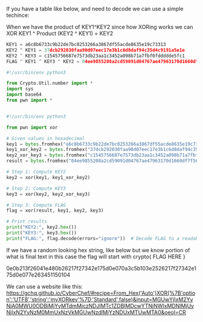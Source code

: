 
If you have a table like below, and need to decode we can use a simple techince:

When we have the product of KEY1^KEY2 since how XORing works we can XOR KEY1 ^ Product (KEY2 ^ KEY1) = KEY2

```python
KEY1 = a6c8b6733c9b22de7bc0253266a3867df55acde8635e19c73313 
KEY2 ^ KEY1 = 37dcb292030faa90d07eec17e3b1c6d8daf94c35d4c9191a5e1e 
KEY2 ^ KEY3 = c1545756687e7573db23aa1c3452a098b71a7fbf0fddddde5fc1 
FLAG ^ KEY1 ^ KEY3 ^ KEY2 = 04ee9855208a2cd59091d04767ae47963170d1660df7f56f5faf
```

```python
#!/usr/bin/env python3

from Crypto.Util.number import *
import sys
import base64
from pwn import *


#!/usr/bin/env python3

from pwn import xor

# Given values in hexadecimal
key1 = bytes.fromhex("a6c8b6733c9b22de7bc0253266a3867df55acde8635e19c73313")
key1_xor_key2 = bytes.fromhex("37dcb292030faa90d07eec17e3b1c6d8daf94c35d4c9191a5e1e")
key2_xor_key3 = bytes.fromhex("c1545756687e7573db23aa1c3452a098b71a7fbf0fddddde5fc1")
result = bytes.fromhex("04ee9855208a2cd59091d04767ae47963170d1660df7f56f5faf")

# Step 1: Compute KEY2
key2 = xor(key1, key1_xor_key2)

# Step 2: Compute KEY3
key3 = xor(key2, key2_xor_key3)

# Step 3: Compute FLAG
flag = xor(result, key1, key2, key3)

# Print results
print("KEY2:", key2.hex())
print("KEY3:", key3.hex())
print("FLAG:", flag.decode(errors="ignore"))  # Decode FLAG to a readable string
```



If we have a random looking hex string, like below but we know portion of what is final text in this case the flag will start with crypto{ FLAG HERE }

0e0b213f26041e480b26217f27342e175d0e070a3c5b103e2526217f27342e175d0e077e263451150104

We can use a website like this:
https://gchq.github.io/CyberChef/#recipe=From_Hex('Auto')XOR(%7B'option':'UTF8','string':'myXORkey'%7D,'Standard',false)&input=MGUwYjIxM2YyNjA0MWU0ODBiMjYyMTdmMjczNDJlMTc1ZDBlMDcwYTNjNWIxMDNlMjUyNjIxN2YyNzM0MmUxNzVkMGUwNzdlMjYzNDUxMTUwMTA0&oeol=CR
